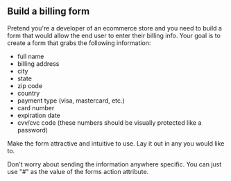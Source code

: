 ## Build a billing form

Pretend you're a developer of an ecommerce store and you need to build a form that would allow the end user to enter their billing info. Your goal
is to create a form that grabs the following information:

* full name
* billing address
* city
* state
* zip code
* country
* payment type (visa, mastercard, etc.)
* card number
* expiration date
* cvv/cvc code (these numbers should be visually protected like a password)

Make the form attractive and intuitive to use. Lay it out in any you would like to.

Don't worry about sending the information anywhere specific. You can just use "#" as the value of the forms action attribute.
